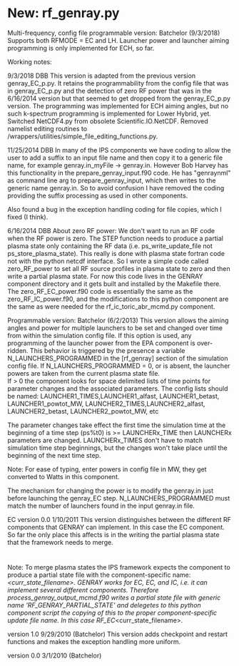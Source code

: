 
# New: rf_genray.py

Multi-frequency, config file programmable version: Batchelor (9/3/2018)
Supports both RFMODE = EC and LH.  Launcher power and launcher aiming programming is only 
implemented for ECH, so far.


Working notes:

9/3/2018 DBB
This version is adapted from the previous version genray_EC_p.py.  It retains the
programmability from the config file that was in genray_EC_p.py and the detection of zero
RF power that was in the 6/16/2014 version but that seemed to get dropped from the
genray_EC_p.py version.  The programming was implemented for ECH aiming angles, but no
such k-spectrum programming is implemented for Lower Hybrid, yet.
Switched NetCDF4.py from obsolete Scientific.IO.NetCDF.  Removed namelist editing routines
to /wrappers/utilities/simple_file_editing_functions.py.

11/25/2014 DBB
In many of the IPS components we have coding to allow the user to add a suffix to an input 
file name and then copy it to a generic file name, for example genray.in_myFile ->
genray.in.  However Bob Harvey has this functionality in the prepare_genray_input.f90
code.  He has "genraynml" as command line arg to prepare_genray_input, which then
writes to the generic name genray.in.  So to avoid confusion I have removed the coding
providing the suffix processing as used in other components.

Also found a bug in the exception handling coding for file copies, which I fixed 
(I think).

6/16/2014 DBB
About zero RF power:  We don't want to run an RF code when the RF power is zero.
The STEP function needs to produce a partial plasma state only containing the RF data
(i.e. ps_write_update_file not ps_store_plasma_state).  This really is done with
plasma state fortran code not with the python netcdf interface.
So I wrote a simple code called zero_RF_power to set
all RF source profiles in plasma state to zero and then write a partial plasma state.
For now this code lives in the GENRAY component directory and it gets built and
installed by the Makefile there.  The zero_RF_EC_power.f90 code is essentially the same
as the zero_RF_IC_power.f90, and the modifications to this python component are the
same as were needed for the rf_ic_toric_abr_mcmd.py component.


Programmable version: Batchelor (6/2/2013)
This version allows the aiming angles and power for multiple launchers to be set and
changed over time from within the simulation config file.  If this option is used, any 
programming of the launcher power from the EPA component is over-ridden.  This behavior 
is triggered by the presence a variable N_LAUNCHERS_PROGRAMMED in the [rf_genray] section 
of the simulation config file.  If N_LAUNCHERS_PROGRAMMED = 0, or is absent, the launcher
powers are taken from the current plasma state file.  
If > 0 the component looks for space delimited lists of time points for parameter changes 
and the associated parameters.  The config lists should be named: 
LAUNCHER1_TIMES,LAUNCHER1_alfast, LAUNCHER1_betast, LAUNCHER1_powtot_MW, 
LAUNCHER2_TIMES,LAUNCHER2_alfast, LAUNCHER2_betast, LAUNCHER2_powtot_MW,  etc

The parameter changes take effect the first time the simulation time at
the beginning of a time step (ps%t0) is >= LAUNCHERx_TIME then LAUNCHERx parameters are
changed.  LAUNCHERx_TIMES don't have to match simulation time step beginnings, but the 
changes won't take place until the beginning of the next time step.

Note: For ease of typing, enter powers in config file in MW, they get converted to Watts
in this component.  

The mechanism for changing the power is to modify the genray.in just before launching
the genray_EC step.  N_LAUNCHERS_PROGRAMMED must match the number of launchers found in
the input genray.in file.

EC version 0.0 1/10/2011
This version distinguishes between the different RF components that GENRAY can 
implement.  In this case the EC component.  So far the only place this affects
is in the writing the partial plasma state that the framework needs to merge.
#
Note: To merge plasma states the IPS framework expects the component to
produce a partial state file with the component-specific name:
<component>_<curr_state_filename>.  GENRAY works for EC, EC, and IC, i.e.
it can implement several different components.  Therefore process_genray_output_mcmd.f90
writes a partial state file with generic name 'RF_GENRAY_PARTIAL_STATE' and delegetes
to this python component script the copying of this to the proper 
component-specific update file name.  In this case RF_EC_<curr_state_filename>.

version 1.0 9/29/2010 (Batchelor)
This version adds checkpoint and restart functions and makes the exception 
handling more uniform.

version 0.0 3/1/2010 (Batchelor)
